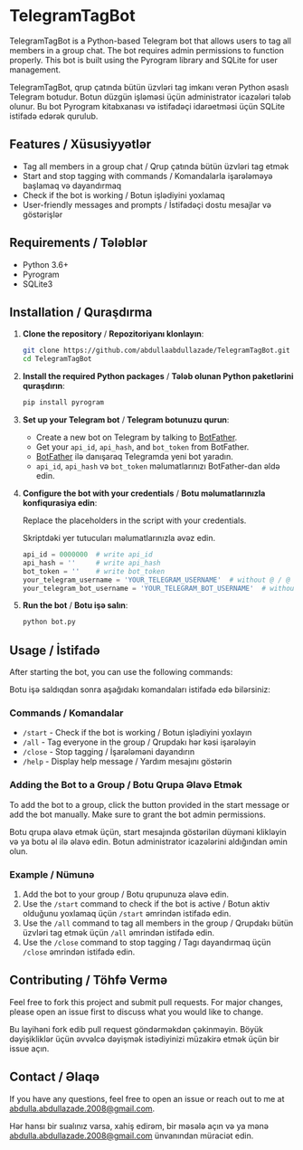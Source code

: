 # TelegramTagBot

TelegramTagBot is a Python-based Telegram bot that allows users to tag all members in a group chat. The bot requires admin permissions to function properly. This bot is built using the Pyrogram library and SQLite for user management.

TelegramTagBot, qrup çatında bütün üzvləri tag imkanı verən Python əsaslı Telegram botudur. Botun düzgün işləməsi üçün administrator icazələri tələb olunur. Bu bot Pyrogram kitabxanası və istifadəçi idarəetməsi üçün SQLite istifadə edərək qurulub.

## Features / Xüsusiyyətlər

- Tag all members in a group chat / Qrup çatında bütün üzvləri tag etmək
- Start and stop tagging with commands / Komandalarla işarələməyə başlamaq və dayandırmaq
- Check if the bot is working / Botun işlədiyini yoxlamaq
- User-friendly messages and prompts / İstifadəçi dostu mesajlar və göstərişlər

## Requirements / Tələblər

- Python 3.6+
- Pyrogram
- SQLite3

## Installation / Quraşdırma

1. **Clone the repository** / **Repozitoriyanı klonlayın**:

    ```sh
    git clone https://github.com/abdullaabdullazade/TelegramTagBot.git
    cd TelegramTagBot
    ```

2. **Install the required Python packages** / **Tələb olunan Python paketlərini quraşdırın**:

    ```sh
    pip install pyrogram
    ```

3. **Set up your Telegram bot** / **Telegram botunuzu qurun**:

    - Create a new bot on Telegram by talking to [BotFather](https://t.me/BotFather).
    - Get your `api_id`, `api_hash`, and `bot_token` from BotFather.
    - [BotFather](https://t.me/BotFather) ilə danışaraq Telegramda yeni bot yaradın.
    - `api_id`, `api_hash` və `bot_token` məlumatlarınızı BotFather-dan əldə edin.

4. **Configure the bot with your credentials** / **Botu məlumatlarınızla konfiqurasiya edin**:

    Replace the placeholders in the script with your credentials.

    Skriptdəki yer tutucuları məlumatlarınızla əvəz edin.

    ```python
    api_id = 0000000  # write api_id
    api_hash = ''     # write api_hash
    bot_token = ''    # write bot_token
    your_telegram_username = 'YOUR_TELEGRAM_USERNAME'  # without @ / @ işarəsi olmadan
    your_telegram_bot_username = 'YOUR_TELEGRAM_BOT_USERNAME'  # without @ / @ işarəsi olmadan
    ```

5. **Run the bot** / **Botu işə salın**:

    ```sh
    python bot.py
    ```

## Usage / İstifadə

After starting the bot, you can use the following commands:

Botu işə saldıqdan sonra aşağıdakı komandaları istifadə edə bilərsiniz:

### Commands / Komandalar

- `/start` - Check if the bot is working / Botun işlədiyini yoxlayın
- `/all` - Tag everyone in the group / Qrupdakı hər kəsi işarələyin
- `/close` - Stop tagging / İşarələməni dayandırın
- `/help` - Display help message / Yardım mesajını göstərin

### Adding the Bot to a Group / Botu Qrupa Əlavə Etmək

To add the bot to a group, click the button provided in the start message or add the bot manually. Make sure to grant the bot admin permissions.

Botu qrupa əlavə etmək üçün, start mesajında göstərilən düyməni klikləyin və ya botu əl ilə əlavə edin. Botun administrator icazələrini aldığından əmin olun.

### Example / Nümunə

1. Add the bot to your group / Botu qrupunuza əlavə edin.
2. Use the `/start` command to check if the bot is active / Botun aktiv olduğunu yoxlamaq üçün `/start` əmrindən istifadə edin.
3. Use the `/all` command to tag all members in the group / Qrupdakı bütün üzvləri tag etmək üçün `/all` əmrindən istifadə edin.
4. Use the `/close` command to stop tagging / Tagı dayandırmaq üçün `/close` əmrindən istifadə edin.

## Contributing / Töhfə Vermə

Feel free to fork this project and submit pull requests. For major changes, please open an issue first to discuss what you would like to change.

Bu layihəni fork edib pull request göndərməkdən çəkinməyin. Böyük dəyişikliklər üçün əvvəlcə dəyişmək istədiyinizi müzakirə etmək üçün bir issue açın.


## Contact / Əlaqə

If you have any questions, feel free to open an issue or reach out to me at [abdulla.abdullazade.2008@gmail.com](mailto:abdulla.abdullazade.2008@gmail.com).

Hər hansı bir sualınız varsa, xahiş edirəm, bir məsələ açın və ya mənə [abdulla.abdullazade.2008@gmail.com](mailto:abdulla.abdullazade.2008@gmail.com) ünvanından müraciət edin.
